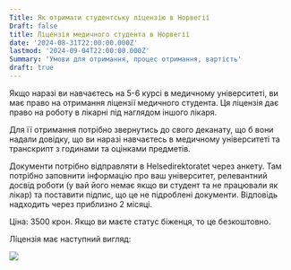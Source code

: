 ```yaml
---
Title: Як отримати студентську ліцензію в Норвегії
Draft: false
title: Ліцензія медичного студента в Норвегії
date: '2024-08-31T22:00:00.000Z'
lastmod: '2024-09-04T22:00:00.000Z'
Summary: 'Умови для отримання, процес отримання, вартість'
draft: true
---
```



Якщо наразі ви навчаєтесь на 5-6 курсі в медичному університеті, ви має право на отримання ліцензії медичного студента. Ця ліцензія дає право на роботу в лікарні під наглядом іншого лікаря.

Для її отримання потрібно звернутись до свого деканату, що б вони надали довідку, що ви наразі навчаєтесь в медичному університеті та транскрипт з годинами та оцінками предметів. 

Документи потрібно відправляти в Helsedirektoratet через анкету. Там потрібно заповнити інформацію про ваш університет, релевантний досвід роботи (у вай його немає якщо ви студент та не працювали як лікар) та поставити підпис, що це не підроблені документи. Відповідь надходить через приблизно 2 місяці. 

Ціна: 3500 крон. Якщо ви маєте статус біженця, то це безкоштовно.


Ліцензія має наступний вигляд:


![](/img/student-license/lisens-sensoret.png)
